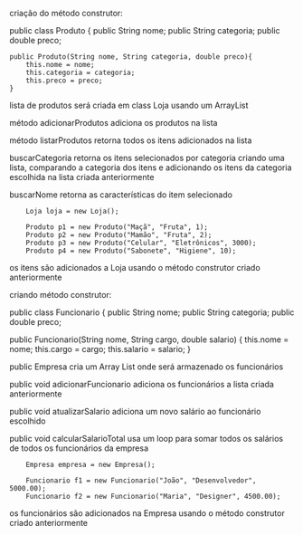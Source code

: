 criação do método construtor:

public class Produto {
    public String nome;
    public String categoria;
    public double preco;

    public Produto(String nome, String categoria, double preco){
        this.nome = nome;
        this.categoria = categoria;
        this.preco = preco;
    }

lista de produtos será criada em class Loja usando um ArrayList

método adicionarProdutos adiciona os produtos na lista

método listarProdutos retorna todos os itens adicionados na lista

buscarCategoria retorna os itens selecionados por categoria criando uma lista, comparando a categoria dos itens e adicionando os itens da categoria escolhida na lista criada anteriormente

buscarNome retorna as características do item selecionado

        Loja loja = new Loja();

        Produto p1 = new Produto("Maçã", "Fruta", 1);
        Produto p2 = new Produto("Mamão", "Fruta", 2);
        Produto p3 = new Produto("Celular", "Eletrônicos", 3000);
        Produto p4 = new Produto("Sabonete", "Higiene", 10);

os itens são adicionados a Loja usando o método construtor criado anteriormente

criando método construtor:

public class Funcionario {
    public String nome;
    public String categoria;
    public double preco;

public Funcionario(String nome, String cargo, double salario) {
        this.nome = nome;
        this.cargo = cargo;
        this.salario = salario;
    }


public Empresa cria um Array List onde será armazenado os funcionários

public void adicionarFuncionario adiciona os funcionários a lista criada anteriormente

public void atualizarSalario adiciona um novo salário ao funcionário escolhido

public void calcularSalarioTotal usa um loop para somar todos os salários de todos os funcionários da empresa

        Empresa empresa = new Empresa();

        Funcionario f1 = new Funcionario("João", "Desenvolvedor", 5000.00);
        Funcionario f2 = new Funcionario("Maria", "Designer", 4500.00);

os funcionários são adicionados na Empresa usando o método construtor criado anteriormente
